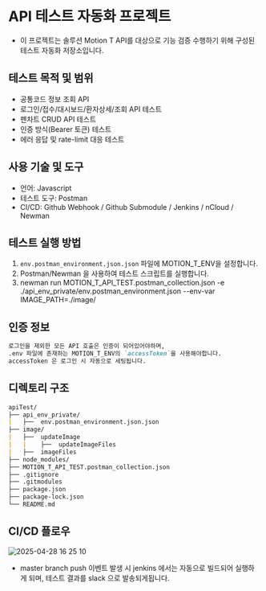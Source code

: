 # API 테스트 자동화 프로젝트
- 이 프로젝트는 솔루션 Motion T API를 대상으로 기능 검증 수행하기 위해 구성된 테스트 자동화 저장소입니다.


## 테스트 목적 및 범위
- 공통코드 정보 조회 API
- 로그인/접수/대시보드/환자상세/조회 API 테스트
- 펜차트 CRUD API 테스트
- 인증 방식(Bearer 토큰) 테스트
- 에러 응답 및 rate-limit 대응 테스트


## 사용 기술 및 도구
- 언어: Javascript
- 테스트 도구: Postman
- CI/CD: Github Webhook / Github Submodule / Jenkins / nCloud / Newman


## 테스트 실행 방법
1. `env.postman_environment.json.json` 파일에 MOTION_T_ENV을 설정합니다.
2. Postman/Newman 을 사용하여 테스트 스크립트를 실행합니다.
3. newman run MOTION_T_API_TEST.postman_collection.json -e ./api_env_private/env.postman_environment.json --env-var IMAGE_PATH=./image/

## 인증 정보
```markdown
로그인을 제외한 모든 API 호출은 인증이 되어있어야하며,
.env 파일에 존재하는 MOTION_T_ENV의 `accessToken`을 사용해야합니다.
accessToken 은 로그인 시 자동으로 세팅됩니다.
```


## 디렉토리 구조

```markdown
apiTest/
├── api_env_private/
|   ├──  env.postman_environment.json.json
├── image/
|   ├──  updateImage
|   |    ├──  updateImageFiles
|   ├──  imageFiles
├── node_modules/
├── MOTION_T_API_TEST.postman_collection.json
├── .gitignore
├── .gitmodules
├── package.json
├── package-lock.json
└── README.md
```

## CI/CD 플로우
![2025-04-28 16 25 10](https://github.com/user-attachments/assets/22087462-951e-44fb-afee-3639900e0054)

- master branch push 이벤트 발생 시 jenkins 에서는 자동으로 빌드되어 실행하게 되며, 테스트 결과를 slack 으로 발송되게됩니다.
